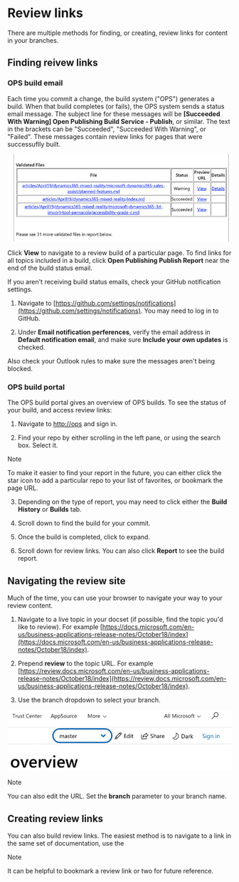 # Review links

There are multiple methods for finding, or creating, review links for content in your branches.

## Finding reivew links

### OPS build email

Each time you commit a change, the build system ("OPS") generates a build. When that build completes (or fails), the OPS system sends a status email message. The subject line for these messages will be **[Succeeded With Warning] Open Publishing Build Service - Publish**, or similar. The text in the brackets can be "Succeeded", "Succeeded With Warning", or "Failed". These messages contain review links for pages that were successuflly built.

![Review links in build status email](media/review-email.png)

Click **View** to navigate to a review build of a particular page. To find links for all topics included in a build, click **Open Publishing Publish Report** near the end of the build status email.

If you aren't receiving build status emails, check your GitHub notification settings.

  1. Navigate to [https://github.com/settings/notifications](https://github.com/settings/notifications). You may need to log in to GitHub.

  2. Under **Email notification perferences**, verify the email address in **Default notification email**, and make sure **Include your own updates** is checked.

Also check your Outlook rules to make sure the messages aren't being blocked.

### OPS build portal

The OPS build portal gives an overview of OPS builds. To see the status of your build, and access review links:

 1. Navigate to [http://ops](http://ops) and sign in.

 2. Find your repo by either scrolling in the left pane, or using the search box. Select it.

 > [!NOTE]
 > To make it easier to find your report in the future, you can either click the star icon to add a particular repo to your list of favorites, or bookmark the page URL.

 3. Depending on the type of report, you may need to click either the **Build History** or **Builds** tab.

 4. Scroll down to find the build for your commit.

 5. Once the build is completed, click to expand.

 6. Scroll down for review links. You can also click **Report** to see the build report.

## Navigating the review site

Much of the time, you can use your browser to navigate your way to your review content.

 1. Navigate to a live topic in your docset (if possible, find the topic you'd like to review). For example [https://docs.microsoft.com/en-us/business-applications-release-notes/October18/index](https://docs.microsoft.com/en-us/business-applications-release-notes/October18/index).

 2. Prepend **review** to the topic URL. For example [https://review.docs.microsoft.com/en-us/business-applications-release-notes/October18/index](https://review.docs.microsoft.com/en-us/business-applications-release-notes/October18/index).

 3. Use the branch dropdown to select your branch.

 ![Branch dropdown](media/branch-dropdown.gif)

  > [!NOTE]
  > You can also edit the URL. Set the **branch** parameter to your branch name.

## Creating review links

You can also build review links. The easiest method is to navigate to a link in the same set of documentation, use the 

> [!NOTE]
> It can be helpful to bookmark a review link or two for future reference.
